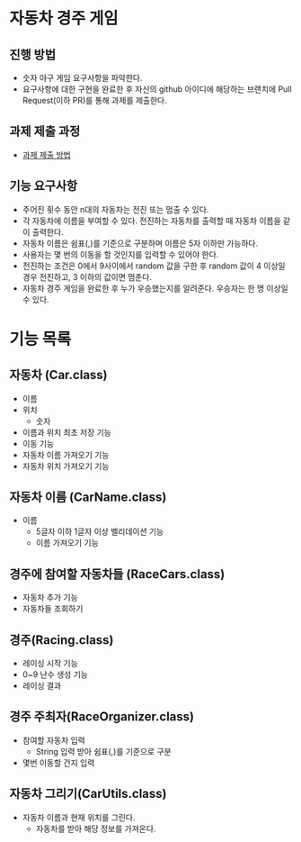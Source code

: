 # 자동차 경주 게임
## 진행 방법
* 숫자 야구 게임 요구사항을 파악한다.
* 요구사항에 대한 구현을 완료한 후 자신의 github 아이디에 해당하는 브랜치에 Pull Request(이하 PR)를 통해 과제를 제출한다.

## 과제 제출 과정
* [과제 제출 방법](https://github.com/next-step/nextstep-docs/tree/master/precourse)

## 기능 요구사항
* 주어진 횟수 동안 n대의 자동차는 전진 또는 멈출 수 있다.
* 각 자동차에 이름을 부여할 수 있다. 전진하는 자동차를 출력할 때 자동차 이름을 같이 출력한다.
* 자동차 이름은 쉼표(,)를 기준으로 구분하며 이름은 5자 이하만 가능하다.
* 사용자는 몇 번의 이동을 할 것인지를 입력할 수 있어야 한다.
* 전진하는 조건은 0에서 9사이에서 random 값을 구한 후 random 값이 4 이상일 경우 전진하고, 3 이하의 값이면 멈춘다.
* 자동차 경주 게임을 완료한 후 누가 우승했는지를 알려준다. 우승자는 한 명 이상일 수 있다.

# 기능 목록
## 자동차 (Car.class)
* 이름
* 위치 
    - 숫자
* 이름과 위치 최초 저장 기능   
* 이동 기능    
* 자동차 이름 가져오기 기능
* 자동차 위치 가져오기 기능

## 자동차 이름 (CarName.class)
* 이름
  - 5글자 이하 1글자 이상 벨리데이션 기능
  - 이름 가져오기 기능

## 경주에 참여할 자동차들 (RaceCars.class)
* 자동차 추가 기능
* 자동차들 조회하기  

## 경주(Racing.class)
* 레이싱 시작 기능
* 0~9 난수 생성 기능
* 레이싱 결과  

## 경주 주최자(RaceOrganizer.class)
* 참여할 자동차 입력
  - String 입력 받아 쉼표(,)를 기준으로 구분
* 몇번 이동할 건지 입력 

## 자동차 그리기(CarUtils.class) 
* 자동차 이름과 현재 위치를 그린다.
    - 자동차를 받아 해당 정보를 가져온다.
